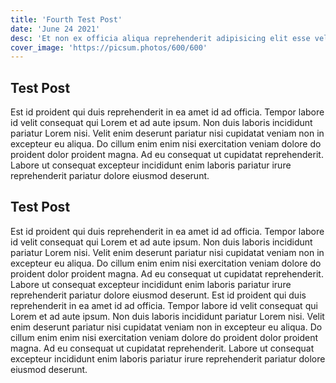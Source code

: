 ```yaml
---
title: 'Fourth Test Post'
date: 'June 24 2021'
desc: 'Et non ex officia aliqua reprehenderit adipisicing elit esse velit deserunt dolor excepteur proident id.'
cover_image: 'https://picsum.photos/600/600'
---
```


## Test Post

Est id proident qui duis reprehenderit in ea amet id ad officia. Tempor labore id velit consequat qui Lorem et ad aute ipsum. Non duis laboris incididunt pariatur Lorem nisi. Velit enim deserunt pariatur nisi cupidatat veniam non in excepteur eu aliqua. Do cillum enim enim nisi exercitation veniam dolore do proident dolor proident magna. Ad eu consequat ut cupidatat reprehenderit. Labore ut consequat excepteur incididunt enim laboris pariatur irure reprehenderit pariatur dolore eiusmod deserunt.

## Test Post 

Est id proident qui duis reprehenderit in ea amet id ad officia. Tempor labore id velit consequat qui Lorem et ad aute ipsum. Non duis laboris incididunt pariatur Lorem nisi. Velit enim deserunt pariatur nisi cupidatat veniam non in excepteur eu aliqua. Do cillum enim enim nisi exercitation veniam dolore do proident dolor proident magna. Ad eu consequat ut cupidatat reprehenderit. Labore ut consequat excepteur incididunt enim laboris pariatur irure reprehenderit pariatur dolore eiusmod deserunt.
Est id proident qui duis reprehenderit in ea amet id ad officia. Tempor labore id velit consequat qui Lorem et ad aute ipsum. Non duis laboris incididunt pariatur Lorem nisi. Velit enim deserunt pariatur nisi cupidatat veniam non in excepteur eu aliqua. Do cillum enim enim nisi exercitation veniam dolore do proident dolor proident magna. Ad eu consequat ut cupidatat reprehenderit. Labore ut consequat excepteur incididunt enim laboris pariatur irure reprehenderit pariatur dolore eiusmod deserunt.